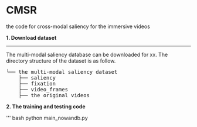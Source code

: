 # CMSR
the code for cross-modal saliency for the immersive videos


**1. Download dataset**
***
The multi-modal saliency database  can be downloaded for xx.
The directory structure of the dataset is as follow.
<pre>
└── the multi-modal saliency dataset
    ├── saliency
    ├── fixation  
    ├── video_frames  
    ├── the original videos
</pre>
**2. The training and  testing code**

''' bash
 python main_nowandb.py
